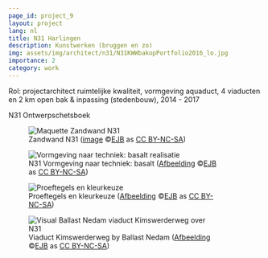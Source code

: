 ```yaml
---
page_id: project_9
layout: project
lang: nl
title: N31 Harlingen
description: Kunstwerken (bruggen en zo)
img: assets/img/architect/n31/N31KWWbakopPortfolio2016_lo.jpg
importance: 2
category: work
---
```


Rol: projectarchitect ruimtelijke kwaliteit, vormgeving aquaduct, 4 viaducten en 2 km open bak &amp; inpassing (stedenbouw), 2014 - 2017

<div class="card w3-center" style="max-width: 90%;">N31 Ontwerpschetsboek
  <div class="w3-row">
  <div class="w3-col s12 m6">
  <figure><img src='{{ "/assets/img/architect/n31/N31_IMG_0180_kl.jpg" | relative_url }}' alt='Maquette Zandwand N31' class='w3-image'>
  <figcaption class="kleiner">Zandwand N31 (<a prefix="dct: https://purl.org/dc/terms/" href="https://purl.org/dc/dcmitype/Image" property="dct:title" rel="dct:type">image</a> &copy;<a prefix="cc: https://creativecommons.org/ns#" href="https://www.ebroerse.nl" property="cc:attributionName" rel="cc:attributionURL">EJB</a> as <a rel="license" href="https://creativecommons.org/licenses/by-nc-sa/4.0/">CC BY-NC-SA</a>)</figcaption></figure>
  </div>
  <div class="w3-col s12 m6">
  <figure><img src='{{ "/assets/img/architect/n31/EBR_N31TechniekBasalt.png" | relative_url }}' alt='Vormgeving naar techniek: basalt realisatie' class='w3-image'>
  <figcaption class="kleiner">N31 Vormgeving naar techniek: basalt (<a prefix="dct: https://purl.org/dc/terms/" href="https://purl.org/dc/dcmitype/Image" property="dct:title" rel="dct:type">Afbeelding</a> &copy;<a prefix="cc: https://creativecommons.org/ns#" href="https://www.ebroerse.nl" property="cc:attributionName" rel="cc:attributionURL">EJB</a> as <a rel="license" href="https://creativecommons.org/licenses/by-nc-sa/4.0/">CC BY-NC-SA</a>)</figcaption></figure>
  </div>
</div>

<div class="w3-row">
  <div class="w3-col s12 m6">
  <figure><img src='{{ "/assets/img/architect/n31/N31_basaltkleuren_lo.jpg" | relative_url }}' alt='Proeftegels en kleurkeuze' class='w3-image'>
  <figcaption class="kleiner">Proeftegels en kleurkeuze (<a prefix="dct: https://purl.org/dc/terms/" href="https://purl.org/dc/dcmitype/Image" property="dct:title" rel="dct:type">Afbeelding</a> &copy;<a prefix="cc: https://creativecommons.org/ns#" href="https://www.ebroerse.nl" property="cc:attributionName" rel="cc:attributionURL">EJB</a> as <a rel="license" href="https://creativecommons.org/licenses/by-nc-sa/4.0/">CC BY-NC-SA</a>)</figcaption></figure>
  </div>
  <div class="w3-col s12 m6">
  <figure><img src='{{ "/assets/img/architect/n31/N31KWWbakopPortfolio2016_lo.jpg" | relative_url }}' alt='Visual Ballast Nedam viaduct Kimswerderweg over N31' class='w3-image'>
  <figcaption class="kleiner">Viaduct Kimswerderweg by Ballast Nedam (<a prefix="dct: https://purl.org/dc/terms/" href="https://purl.org/dc/dcmitype/Image" property="dct:title" rel="dct:type">Afbeelding</a> &copy;<a prefix="cc: https://creativecommons.org/ns#" href="https://www.ebroerse.nl" property="cc:attributionName" rel="cc:attributionURL">EJB</a> as <a rel="license" href="https://creativecommons.org/licenses/by-nc-sa/4.0/">CC BY-NC-SA</a>)</figcaption></figure>
  </div>
  </div>
</div><!-- einde N31 schetsboek -->
